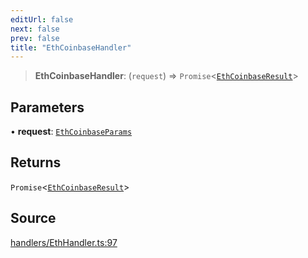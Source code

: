 ```yaml
---
editUrl: false
next: false
prev: false
title: "EthCoinbaseHandler"
---
```


> **EthCoinbaseHandler**: (`request`) => `Promise`\<[`EthCoinbaseResult`](/reference/tevm/actions-types/type-aliases/ethcoinbaseresult/)\>

## Parameters

• **request**: [`EthCoinbaseParams`](/reference/tevm/actions-types/type-aliases/ethcoinbaseparams/)

## Returns

`Promise`\<[`EthCoinbaseResult`](/reference/tevm/actions-types/type-aliases/ethcoinbaseresult/)\>

## Source

[handlers/EthHandler.ts:97](https://github.com/evmts/tevm-monorepo/blob/main/packages/actions-types/src/handlers/EthHandler.ts#L97)
